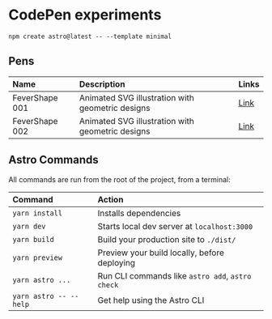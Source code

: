 # CodePen experiments

```
npm create astro@latest -- --template minimal
```

## Pens

| Name           | Description                                      | Links                                                        |
| :------------- | :----------------------------------------------- | :----------------------------------------------------------- |
| FeverShape 001 | Animated SVG illustration with geometric designs | [Link](https://codepen.io/juan-antonio-ledesma/full/abaLebM) |
| FeverShape 002 | Animated SVG illustration with geometric designs | [Link](https://codepen.io/juan-antonio-ledesma/full/jOvYddo) |

## Astro Commands

All commands are run from the root of the project, from a terminal:

| Command                | Action                                           |
| :--------------------- | :----------------------------------------------- |
| `yarn install`         | Installs dependencies                            |
| `yarn dev`             | Starts local dev server at `localhost:3000`      |
| `yarn build`           | Build your production site to `./dist/`          |
| `yarn preview`         | Preview your build locally, before deploying     |
| `yarn astro ...`       | Run CLI commands like `astro add`, `astro check` |
| `yarn astro -- --help` | Get help using the Astro CLI                     |
